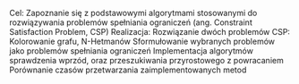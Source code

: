 Cel:
  Zapoznanie się z podstawowymi algorytmami stosowanymi do rozwiązywania problemów spełniania ograniczeń (ang. Constraint Satisfaction Problem, CSP)
Realizacja:
  Rozwiązanie dwóch problemów CSP: Kolorowanie grafu, N-Hetmanów
  Sformułowanie wybranych problemów jako problemów spełniania ograniczeń
  Implementacja algorytmów sprawdzenia wprzód, oraz przeszukiwania przyrostowego
z powracaniem
  Porównanie czasów przetwarzania zaimplementowanych metod
